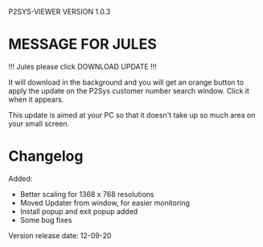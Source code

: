 P2SYS-VIEWER VERSION 1.0.3

# MESSAGE FOR JULES

!!! Jules please click DOWNLOAD UPDATE !!!

It will download in the background and you will
get an orange button to apply the update on the
P2Sys customer number search window. Click it
when it appears.

This update is aimed at your PC so that
it doesn't take up so much area on your small screen.

# Changelog

Added:

- Better scaling for 1368 x 768 resolutions
- Moved Updater from window, for easier monitoring
- Install popup and exit popup added
- Some bug fixes

Version release date: 12-09-20
